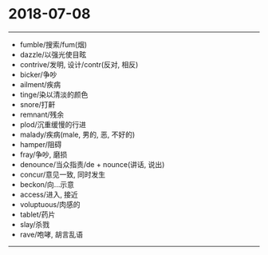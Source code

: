 # 2018-07-08

---

- fumble/搜索/fum(烟)
- dazzle/以强光使目眩
- contrive/发明, 设计/contr(反对, 相反)
- bicker/争吵
- ailment/疾病
- tinge/染以清淡的颜色
- snore/打鼾
- remnant/残余
- plod/沉重缓慢的行进
- malady/疾病(male, 男的, 恶, 不好的)
- hamper/阻碍
- fray/争吵, 磨损
- denounce/当众指责/de + nounce(讲话, 说出)
- concur/意见一致, 同时发生
- beckon/向...示意
- access/进入, 接近
- voluptuous/肉感的
- tablet/药片
- slay/杀戮
- rave/咆哮, 胡言乱语

---
